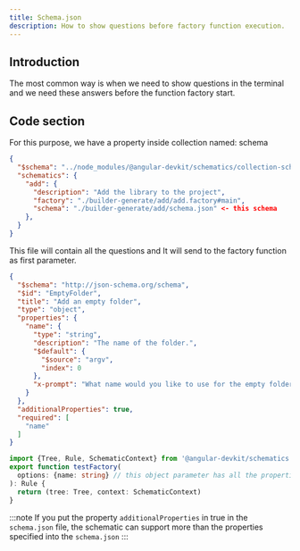 ```yaml
---
title: Schema.json
description: How to show questions before factory function execution.
---
```


## Introduction
The most common way is when we need to show questions in the terminal and we need these answers before
the function factory start.

## Code section
For this purpose, we have a property inside collection named: schema

```json
{
  "$schema": "../node_modules/@angular-devkit/schematics/collection-schema.json",
  "schematics": {
    "add": {
      "description": "Add the library to the project",
      "factory": "./builder-generate/add/add.factory#main",
      "schema": "./builder-generate/add/schema.json" <- this schema
    },
  }
}
```

This file will contain all the questions and It will send to the factory function as first parameter.

```json title="schema.json sample"
{
  "$schema": "http://json-schema.org/schema",
  "$id": "EmptyFolder",
  "title": "Add an empty folder",
  "type": "object",
  "properties": {
    "name": {
      "type": "string",
      "description": "The name of the folder.",
      "$default": {
        "$source": "argv",
        "index": 0
      },
      "x-prompt": "What name would you like to use for the empty folder?"
    }
  },
  "additionalProperties": true,
  "required": [
    "name"
  ]
}
```


```typescript
import {Tree, Rule, SchematicContext} from '@angular-devkit/schematics';
export function testFactory(
  options: {name: string} // this object parameter has all the properties contains in the schema.json.
): Rule { 
  return (tree: Tree, context: SchematicContext)
}
```

:::note
If you put the property `additionalProperties` in true in the `schema.json` file, the schematic can support more than the properties specified into the `schema.json`
:::